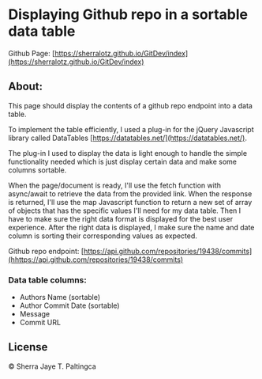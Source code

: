 # Displaying Github repo in a sortable data table

Github Page: [https://sherralotz.github.io/GitDev/index](https://sherralotz.github.io/GitDev/index)

## About:
This page should display the contents of a github repo endpoint into a data table.  

To implement the table efficiently, I used a plug-in for the jQuery Javascript library called DataTables [https://datatables.net/](https://datatables.net/).  

The plug-in I used to display the data is light enough to handle the simple functionality needed which is just display certain data and make some columns sortable.  

When the page/document is ready, I'll use the fetch function with async/await to retrieve the data from the provided link. When the response is returned, I'll use the map Javascript function to return a new set of array of objects that has the specific values I'll need for my data table. Then I have to make sure the right data format is displayed for the best user experience. After the right data is displayed, I make sure the name and date column is sorting their corresponding values as expected.
 
Github repo endpoint: [https://api.github.com/repositories/19438/commits](hhttps://api.github.com/repositories/19438/commits)

### Data table columns:
* Authors Name (sortable)
* Author Commit Date (sortable)
* Message
* Commit URL 


## License  
© Sherra Jaye T. Paltingca